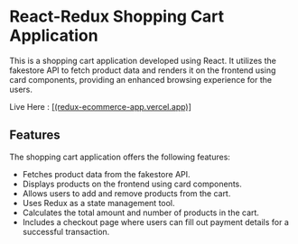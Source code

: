 # React-Redux Shopping Cart Application

This is a shopping cart application developed using React. It utilizes the fakestore API to fetch product data and renders it on the frontend using card components, providing an enhanced browsing experience for the users.

Live Here : [[(redux-ecommerce-app.vercel.app)]](https://redux-ecommerce-app.vercel.app/)

## Features

The shopping cart application offers the following features:

* Fetches product data from the fakestore API.
* Displays products on the frontend using card components.
* Allows users to add and remove products from the cart.
* Uses Redux as a state management tool.
* Calculates the total amount and number of products in the cart.
* Includes a checkout page where users can fill out payment details for a successful transaction.
